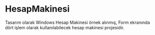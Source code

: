 # HesapMakinesi
Tasarım olarak Windows Hesap Makinesi örnek alınmış, Form ekranında dört işlem olarak kullanılabilecek hesap makinesi projesidir.
